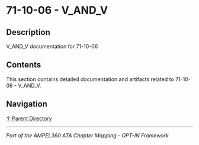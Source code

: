 # 71-10-06 - V_AND_V

## Description

V_AND_V documentation for 71-10-06

## Contents

This section contains detailed documentation and artifacts related to 71-10-06 - V_AND_V.

## Navigation

[↑ Parent Directory](../README.md)

---

*Part of the AMPEL360 ATA Chapter Mapping - OPT-IN Framework*
